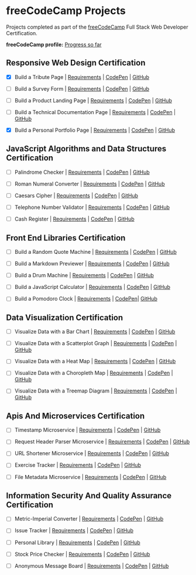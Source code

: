 # freeCodeCamp Projects
Projects completed as part of the [freeCodeCamp](http://www.freecodecamp.com) Full Stack Web Developer Certification.

**freeCodeCamp profile:** [Progress so far](https://www.freecodecamp.org/solomonkamanga)

## Responsive Web Design Certification

- [x] Build a Tribute Page | [Requirements](https://learn.freecodecamp.org/responsive-web-design/responsive-web-design-projects/build-a-tribute-page) | [CodePen](https://codepen.io/solomonkamanga/pen/wrJVRZ) | [GitHub](https://github.com/solomonkamanga/tribute-page)

- [ ] Build a Survey Form | [Requirements](https://learn.freecodecamp.org/responsive-web-design/responsive-web-design-projects/build-a-survey-form) | [CodePen]() | [GitHub]()

- [ ] Build a Product Landing Page | [Requirements](https://learn.freecodecamp.org/responsive-web-design/responsive-web-design-projects/build-a-product-landing-page) | [CodePen]() | [GitHub]()

- [ ] Build a Technical Documentation Page | [Requirements](https://learn.freecodecamp.org/responsive-web-design/responsive-web-design-projects/build-a-technical-documentation-page) | [CodePen]() | [GitHub]()

- [x] Build a Personal Portfolio Page | [Requirements](https://learn.freecodecamp.org/responsive-web-design/responsive-web-design-projects/build-a-personal-portfolio-webpage) | [CodePen](https://codepen.io/solomonkamanga/pen/RLZgMb) | [GitHub](https://github.com/solomonkamanga/solomonkamanga.github.io)

## JavaScript Algorithms and Data Structures Certification

- [ ] Palindrome Checker | [Requirements](https://learn.freecodecamp.org/javascript-algorithms-and-data-structures/javascript-algorithms-and-data-structures-projects/palindrome-checker) | [CodePen]() | [GitHub]()

- [ ] Roman Numeral Converter | [Requirements](https://learn.freecodecamp.org/javascript-algorithms-and-data-structures/javascript-algorithms-and-data-structures-projects/roman-numeral-converter) | [CodePen]() | [GitHub]()

- [ ] Caesars Cipher | [Requirements](https://learn.freecodecamp.org/javascript-algorithms-and-data-structures/javascript-algorithms-and-data-structures-projects/caesars-cipher) | [CodePen]() | [GitHub]()

- [ ] Telephone Number Validator | [Requirements](https://learn.freecodecamp.org/javascript-algorithms-and-data-structures/javascript-algorithms-and-data-structures-projects/telephone-number-validator) | [CodePen]() | [GitHub]()

- [ ] Cash Register | [Requirements](https://learn.freecodecamp.org/javascript-algorithms-and-data-structures/javascript-algorithms-and-data-structures-projects/cash-register) | [CodePen]() | [GitHub]()

## Front End Libraries Certification

- [ ] Build a Random Quote Machine | [Requirements](https://learn.freecodecamp.org/front-end-libraries/front-end-libraries-projects/build-a-random-quote-machine) | [CodePen]() | [GitHub]()

- [ ] Build a Markdown Previewer | [Requirements](https://learn.freecodecamp.org/front-end-libraries/front-end-libraries-projects/build-a-markdown-previewer) | [CodePen]() | [GitHub]()

- [ ] Build a Drum Machine | [Requirements](https://learn.freecodecamp.org/front-end-libraries/front-end-libraries-projects/build-a-drum-machine) | [CodePen]() | [GitHub]()

- [ ] Build a JavaScript Calculator | [Requirements](https://learn.freecodecamp.org/front-end-libraries/front-end-libraries-projects/build-a-javascript-calculator) | [CodePen]() | [GitHub]()

- [ ] Build a Pomodoro Clock | [Requirements](https://learn.freecodecamp.org/front-end-libraries/front-end-libraries-projects/build-a-pomodoro-clock) | [CodePen]()| [GitHub]()

## Data Visualization Certification

- [ ] Visualize Data with a Bar Chart | [Requirements](https://learn.freecodecamp.org/data-visualization/data-visualization-projects/visualize-data-with-a-bar-chart) | [CodePen]() | [GitHub]()

- [ ] Visualize Data with a Scatterplot Graph | [Requirements](https://learn.freecodecamp.org/data-visualization/data-visualization-projects/visualize-data-with-a-scatterplot-graph) | [CodePen]() | [GitHub]()

- [ ] Visualize Data with a Heat Map | [Requirements](https://learn.freecodecamp.org/data-visualization/data-visualization-projects/visualize-data-with-a-heat-map) | [CodePen]() | [GitHub]()

- [ ] Visualize Data with a Choropleth Map | [Requirements](https://learn.freecodecamp.org/data-visualization/data-visualization-projects/visualize-data-with-a-choropleth-map) | [CodePen]() | [GitHub]()

- [ ] Visualize Data with a Treemap Diagram | [Requirements](https://learn.freecodecamp.org/data-visualization/data-visualization-projects/visualize-data-with-a-treemap-diagram) | [CodePen]() | [GitHub]()

## Apis And Microservices Certification

- [ ] Timestamp Microservice | [Requirements](https://learn.freecodecamp.org/apis-and-microservices/apis-and-microservices-projects/timestamp-microservice) | [CodePen]() | [GitHub]()

- [ ] Request Header Parser Microservice | [Requirements](https://learn.freecodecamp.org/apis-and-microservices/apis-and-microservices-projects/request-header-parser-microservice) | [CodePen]() | [GitHub]()

- [ ] URL Shortener Microservice | [Requirements](https://learn.freecodecamp.org/apis-and-microservices/apis-and-microservices-projects/url-shortener-microservice) | [CodePen]() | [GitHub]()

- [ ] Exercise Tracker | [Requirements](https://learn.freecodecamp.org/apis-and-microservices/apis-and-microservices-projects/exercise-tracker) | [CodePen]() | [GitHub]()

- [ ] File Metadata Microservice | [Requirements](https://learn.freecodecamp.org/apis-and-microservices/apis-and-microservices-projects/file-metadata-microservice) | [CodePen]() | [GitHub]()

## Information Security And Quality Assurance Certification

- [ ] Metric-Imperial Converter | [Requirements](https://learn.freecodecamp.org/information-security-and-quality-assurance/information-security-and-quality-assurance-projects/metric-imperial-converter) | [CodePen]() | [GitHub]()

- [ ] Issue Tracker | [Requirements](https://learn.freecodecamp.org/information-security-and-quality-assurance/information-security-and-quality-assurance-projects/issue-tracker) | [CodePen]() | [GitHub]()

- [ ] Personal Library | [Requirements](https://learn.freecodecamp.org/information-security-and-quality-assurance/information-security-and-quality-assurance-projects/personal-library) | [CodePen]() | [GitHub]()

- [ ] Stock Price Checker | [Requirements](https://learn.freecodecamp.org/information-security-and-quality-assurance/information-security-and-quality-assurance-projects/stock-price-checker) | [CodePen]() | [GitHub]()

- [ ] Anonymous Message Board | [Requirements](https://learn.freecodecamp.org/information-security-and-quality-assurance/information-security-and-quality-assurance-projects/anonymous-message-board) | [CodePen]() | [GitHub]()